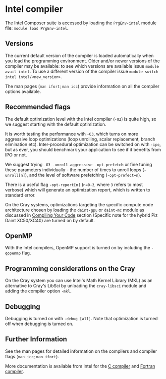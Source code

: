# Intel compiler 

The Intel Composer suite is accessed by loading the `PrgEnv-intel` module file: `module load PrgEnv-intel`. 

## Versions

The current default version of the compiler is loaded automatically when you load the programming environment. Older and/or newer versions of the compiler may be available: to see which versions are available issue `module avail intel`. To use a different version of the compiler issue `module switch intel intel/<new_version>`.

The man pages (`man ifort`; `man icc`) provide information on all the compiler options available. 

## Recommended flags

The default optimization level with the Intel compiler (`-O2`) is quite high, so we suggest starting with the default optimization.

It is worth testing the performance with `-O3`, which turns on more aggressive loop optimizations (loop unrolling, scalar replacement, branch elimination etc). Inter-procedural optimization can be switched on with `-ipo`, but as ever, you should benchmark your application to see if it benefits from IPO or not.

We suggest trying `-O3 -unroll-aggressive -opt-prefetch` or fine tuning these parameters individually - the number of times to unroll loops (`-unroll[n]`), and the level of software prefetching (`-opt-prefect=n`).

There is a useful flag `-opt-report[n]` (`n=0-3`, where `3` refers to most verbose) which will generate an optimization report, which is written to standard error.

On the Cray systems, optimizations targeting the specific compute node architecture chosen by loading the `daint-gpu` or `daint-mc` module as discussed in [Compiling Your Code](../../compiling_your_code) section (Specific note for the hybrid Piz Daint XC50/XC40) are turned on by default.

## OpenMP 

With the Intel compilers, OpenMP support is turned on by including the `-qopenmp` flag. 

## Programming considerations on the Cray

On the Cray system you can use Intel's Math Kernel Library (MKL) as an alternative to Cray's LibSci by unloading the `cray-libsci` module and adding the compiler option `-mkl`.

## Debugging

Debugging is turned on with `-debug [all]`. Note that optimization is turned off when debugging is turned on.

## Further Information

See the man pages for detailed information on the compilers and compiler flags (`man icc`; `man ifort`).  

More documentation is available from Intel for the [C compiler](https://software.intel.com/en-us/c-compilers) and [Fortran compiler](https://software.intel.com/en-us/fortran-compilers).
